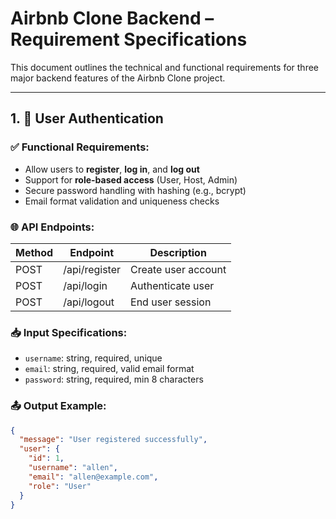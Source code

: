 # Airbnb Clone Backend – Requirement Specifications

This document outlines the technical and functional requirements for three major backend features of the Airbnb Clone project.

---

## 1. 🧾 User Authentication

### ✅ Functional Requirements:
- Allow users to **register**, **log in**, and **log out**
- Support for **role-based access** (User, Host, Admin)
- Secure password handling with hashing (e.g., bcrypt)
- Email format validation and uniqueness checks

### 🌐 API Endpoints:
| Method | Endpoint          | Description         |
|--------|-------------------|---------------------|
| POST   | /api/register     | Create user account |
| POST   | /api/login        | Authenticate user   |
| POST   | /api/logout       | End user session    |

### 📥 Input Specifications:
- `username`: string, required, unique
- `email`: string, required, valid email format
- `password`: string, required, min 8 characters

### 📤 Output Example:
```json
{
  "message": "User registered successfully",
  "user": {
    "id": 1,
    "username": "allen",
    "email": "allen@example.com",
    "role": "User"
  }
}
